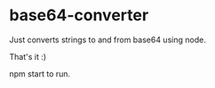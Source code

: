 # base64-converter
Just converts strings to and from base64 using node.

That's it :)

npm start to run.
